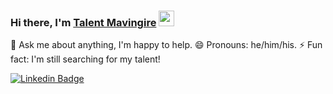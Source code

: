 
### Hi there, I'm <a href="https://www.linkedin.com/in/talent-mavingire/" target="_blank">Talent Mavingire</a> <img src="https://media.giphy.com/media/hvRJCLFzcasrR4ia7z/giphy.gif" width="25px">

 💬 Ask me about anything, I'm happy to help.
 😄 Pronouns: he/him/his.
 ⚡ Fun fact: I'm still searching for my talent!


[![Linkedin Badge](https://img.shields.io/badge/-LinkedIn-0e76a8?style=flat-square&logo=Linkedin&logoColor=white)](https://www.linkedin.com/in/talent-mavingire)




<!--
**ohthatspaul/ohthatspaul** is a ✨ _special_ ✨ repository because its `README.md` (this file) appears on your GitHub profile.

<p>
  <img height="180em" src="https://github-readme-stats.vercel.app/api?username=ohthatspaul&show_icons=true&hide_border=true&&count_private=true&include_all_commits=true" />
  <img height="180em" src="https://github-readme-stats.vercel.app/api/top-langs/?username=ohthatspaul&show_icons=true&hide_border=true&layout=compact&langs_count=8"/>
</p>

Here are some ideas to get you started:

- 🔭 I’m currently working on ...
- 🌱 I’m currently learning ...
- 👯 I’m looking to collaborate on ...
- 🤔 I’m looking for help with ...
- 💬 Ask me about ...
- 📫 How to reach me: ...
- 😄 Pronouns: ...
- ⚡ Fun fact: ...

- 👯 I’m looking to collaborate on interesting & fun projects


[![Website Badge](https://img.shields.io/badge/Website-3b5998?style=flat-square&logo=google-chrome&logoColor=white)](https://dangillis.dev/)
[![Twitter Badge](https://img.shields.io/badge/-Twitter-00acee?style=flat-square&logo=Twitter&logoColor=white)](https://twitter.com/Gilcrestian)
[![Instagram Badge](https://img.shields.io/badge/-Instagram-e4405f?style=flat-square&logo=Instagram&logoColor=white)](https://www.instagram.com/g.ilcrest/)
[![Medium Badge](https://img.shields.io/badge/medium-%2312100E.svg?&style=for-square&logo=medium&logoColor=white)](https://gilcrestian.medium.com/)
-->
